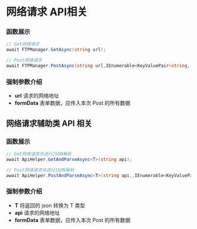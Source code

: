 # 网络请求 API相关

### 函数展示
```CS
// Get网络请求
await FTPManager.GetAsync(string url);

// Post网络请求
await FTPManager.PostAsync(string url,IEnumerable<KeyValuePair<string, string>> formData);
```

### 强制参数介绍
- **url** 请求的网络地址
- **formData** 表单数据，应传入本次 Post 的所有数据

## 网络请求辅助类 API 相关

### 函数展示
```CS
// Get网络请求并进行JSON解析
await ApiHelper.GetAndParseAsync<T>(string api);

// Post网络请求并进行JSON解析
await ApiHelper.PostAndParseAsync<T>(string api,,IEnumerable<KeyValuePair<string, string>> formData);
```

### 强制参数介绍
- **T** 将返回的 json 转换为 T 类型
- **api** 请求的网络地址
- **formData** 表单数据，应传入本次 Post 的所有数据